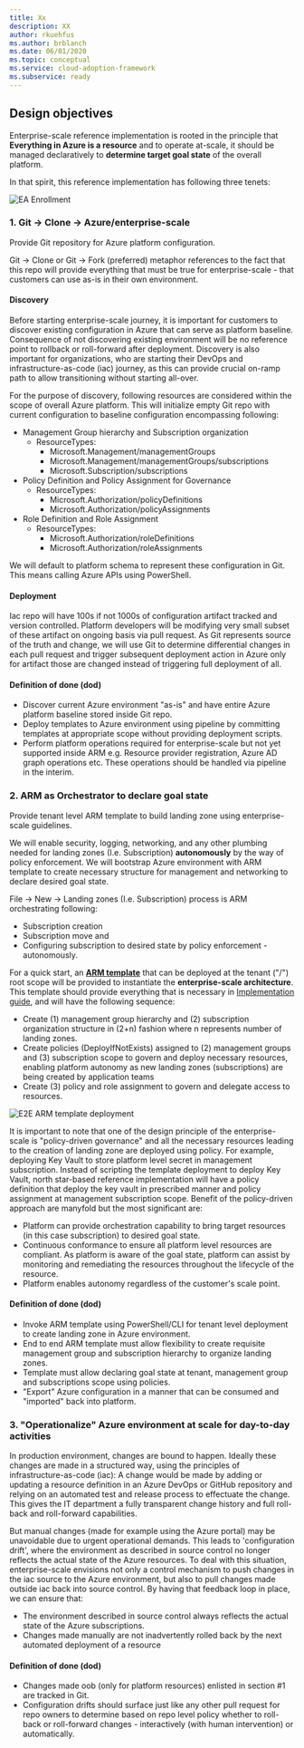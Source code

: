 ```yaml
---
title: Xx
description: XX
author: rkuehfus
ms.author: brblanch
ms.date: 06/01/2020
ms.topic: conceptual
ms.service: cloud-adoption-framework
ms.subservice: ready
---
```


## Design objectives

Enterprise-scale reference implementation is rooted in the principle that **Everything in Azure is a resource** and to operate at-scale, it should be managed declaratively to **determine target goal state** of the overall platform.

In that spirit, this reference implementation has following three tenets:

![EA Enrollment](./media/implementation-scope.png)

### 1. Git -> Clone -> Azure/enterprise-scale

Provide Git repository for Azure platform configuration.

Git -> Clone or Git -> Fork (preferred) metaphor references to the fact that this repo will provide everything that must be true for enterprise-scale - that customers can use as-is in their own environment.

#### Discovery

Before starting enterprise-scale journey, it is important for customers to discover existing configuration in Azure that can serve as platform baseline. Consequence of not discovering existing environment will be no reference point to rollback or roll-forward after deployment.
Discovery is also important for organizations, who are starting their DevOps and infrastructure-as-code (iac) journey, as this can provide crucial on-ramp path to allow transitioning without starting all-over.

For the purpose of discovery, following resources are considered within the scope of overall Azure platform. This will initialize empty Git repo with current configuration to baseline configuration encompassing following:

<!-- docsTest:disable TODO -->

- Management Group hierarchy and Subscription organization
  - ResourceTypes:
    - Microsoft.Management/managementGroups
    - Microsoft.Management/managementGroups/subscriptions
    - Microsoft.Subscription/subscriptions
- Policy Definition and Policy Assignment for Governance
  - ResourceTypes:
    - Microsoft.Authorization/policyDefinitions
    - Microsoft.Authorization/policyAssignments
- Role Definition and Role Assignment
  - ResourceTypes:
    - Microsoft.Authorization/roleDefinitions
    - Microsoft.Authorization/roleAssignments

<!-- docsTest:enable TODO -->

We will default to platform schema to represent these configuration in Git. This means calling Azure APIs using PowerShell.

#### Deployment

Iac repo will have 100s if not 1000s of configuration artifact tracked and version controlled. Platform developers will be modifying very small subset of these artifact on ongoing basis via pull request. As Git represents source of the truth and change, we will use Git to determine differential changes in each pull request and trigger subsequent deployment action in Azure only for artifact those are changed instead of triggering full deployment of all.

#### Definition of done (dod)

- Discover current Azure environment "as-is" and have entire Azure platform baseline stored inside Git repo.
- Deploy templates to Azure environment using pipeline by committing templates at appropriate scope without providing deployment scripts.
- Perform platform operations required for enterprise-scale but not yet supported inside ARM e.g. Resource provider registration, Azure AD graph operations etc. These operations should be handled via pipeline in the interim.

### 2. ARM as Orchestrator to declare goal state

Provide tenant level ARM template to build landing zone using enterprise-scale guidelines.

We will enable security, logging, networking, and any other plumbing needed for landing zones (I.e. Subscription) **autonomously** by the way of policy enforcement. We will bootstrap Azure environment with ARM template to create necessary structure for management and networking to declare desired goal state.

File -> New -> Landing zones (I.e. Subscription) process is ARM orchestrating following:

- Subscription creation
- Subscription move and
- Configuring subscription to desired state by policy enforcement - autonomously.

For a quick start, an [**ARM template**](https://github.com/azure/CET-NorthStar/blob/master/examples/e2e-landing-zone.parameters.json) that can be deployed at the tenant ("/") root scope will be provided to instantiate the **enterprise-scale architecture**. This template should provide everything that is necessary in [Implementation guide](./Implementation-Guide.md), and will have the following sequence:

- Create (1) management group hierarchy and (2) subscription organization structure in (2+n) fashion where n represents number of landing zones.
- Create policies (DeployIfNotExists) assigned to (2) management groups and (3) subscription scope to govern and deploy necessary resources, enabling platform autonomy as new landing zones (subscriptions) are being created by application teams
- Create (3) policy and role assignment to govern and delegate access to resources.

![E2E ARM template deployment](./media/e2e-armtemplate.png)

It is important to note that one of the design principle of the enterprise-scale is "policy-driven governance" and all the necessary resources leading to the creation of landing zone are deployed using policy. For example, deploying Key Vault to store platform level secret in management subscription. Instead of scripting the template deployment to deploy Key Vault, north star-based reference implementation will have a policy definition that deploy the key vault in prescribed manner and policy assignment at management subscription scope. Benefit of the policy-driven approach are manyfold but the most significant are:

- Platform can provide orchestration capability to bring target resources (in this case subscription) to desired goal state.
- Continuous conformance to ensure all platform level resources are compliant. As platform is aware of the goal state, platform can assist by monitoring and remediating the resources throughout the lifecycle of the resource.
- Platform enables autonomy regardless of the customer's scale point.

#### Definition of done (dod)

- Invoke ARM template using PowerShell/CLI for tenant level deployment to create landing zone in Azure environment.
- End to end ARM template must allow flexibility to create requisite management group and subscription hierarchy to organize landing zones.
- Template must allow declaring goal state at tenant, management group and subscriptions scope using policies.
- "Export" Azure configuration in a manner that can be consumed and "imported" back into platform.

### 3. "Operationalize" Azure environment at scale for day-to-day activities

In production environment, changes are bound to happen. Ideally these changes are made in a structured way, using the principles of infrastructure-as-code (iac): A change would be made by adding or updating a resource definition in an Azure DevOps or GitHub repository and relying on an automated test and release process to effectuate the change. This gives the IT department a fully transparent change history and full roll-back and roll-forward capabilities.

But manual changes (made for example using the Azure portal) may be unavoidable due to urgent operational demands. This leads to 'configuration drift', where the environment as described in source control no longer reflects the actual state of the Azure resources. To deal with this situation, enterprise-scale envisions not only a control mechanism to push changes in the iac source to the Azure environment, but also to pull changes made outside iac back into source control. By having that feedback loop in place, we can ensure that:

- The environment described in source control always reflects the actual state of the Azure subscriptions.
- Changes made manually are not inadvertently rolled back by the next automated deployment of a resource

#### Definition of done (dod)

- Changes made oob (only for platform resources) enlisted in section #1 are tracked in Git.
- Configuration drifts should surface just like any other pull request for repo owners to determine based on repo level policy whether to roll-back or roll-forward changes - interactively (with human intervention) or automatically.
